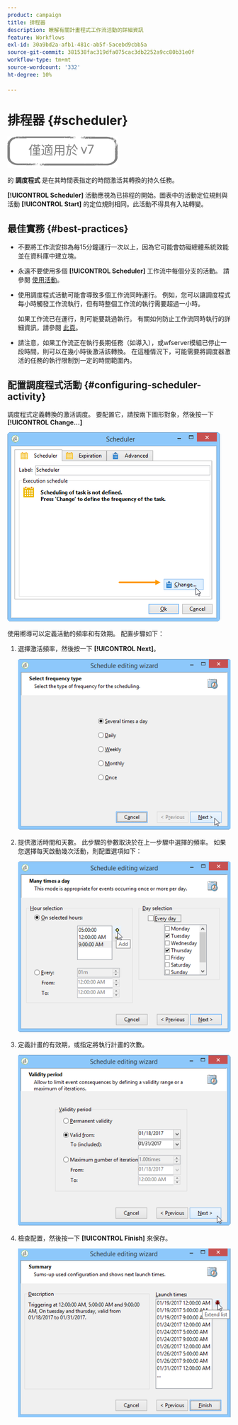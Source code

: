 ```yaml
---
product: campaign
title: 排程器
description: 瞭解有關計畫程式工作流活動的詳細資訊
feature: Workflows
exl-id: 30a9bd2a-afb1-481c-ab5f-5acebd9cbb5a
source-git-commit: 381538fac319dfa075cac3db2252a9cc80b31e0f
workflow-type: tm+mt
source-wordcount: '332'
ht-degree: 10%

---
```


# 排程器 {#scheduler}

![](../../assets/v7-only.svg)

的 **調度程式** 是在其時間表指定的時間激活其轉換的持久任務。

**[!UICONTROL Scheduler]** 活動應視為已排程的開始。圖表中的活動定位規則與活動 **[!UICONTROL Start]** 的定位規則相同。此活動不得具有入站轉變。

## 最佳實務 {#best-practices}

* 不要將工作流安排為每15分鐘運行一次以上，因為它可能會妨礙總體系統效能並在資料庫中建立塊。

* 永遠不要使用多個 **[!UICONTROL Scheduler]** 工作流中每個分支的活動。 請參閱 [使用活動](workflow-best-practices.md#using-activities)。

* 使用調度程式活動可能會導致多個工作流同時運行。 例如，您可以讓調度程式每小時觸發工作流執行，但有時整個工作流的執行需要超過一小時。

   如果工作流已在運行，則可能要跳過執行。 有關如何防止工作流同時執行的詳細資訊，請參閱 [此頁](monitoring-workflow-execution.md#preventing-simultaneous-multiple-executions)。

* 請注意，如果工作流正在執行長期任務（如導入），或wfserver模組已停止一段時間，則可以在幾小時後激活該轉換。 在這種情況下，可能需要將調度器激活的任務的執行限制到一定的時間範圍內。

## 配置調度程式活動 {#configuring-scheduler-activity}

調度程式定義轉換的激活調度。 要配置它，請按兩下圖形對象，然後按一下 **[!UICONTROL Change...]**

![](assets/s_user_segmentation_scheduler.png)

使用嚮導可以定義活動的頻率和有效期。 配置步驟如下：

1. 選擇激活頻率，然後按一下 **[!UICONTROL Next]**。

   ![](assets/s_user_segmentation_scheduler2.png)

1. 提供激活時間和天數。 此步驟的參數取決於在上一步驟中選擇的頻率。 如果您選擇每天啟動幾次活動，則配置選項如下：

   ![](assets/s_user_segmentation_scheduler3.png)

1. 定義計畫的有效期，或指定將執行計畫的次數。

   ![](assets/s_user_segmentation_scheduler4.png)

1. 檢查配置，然後按一下 **[!UICONTROL Finish]** 來保存。

   ![](assets/s_user_segmentation_scheduler5.png)

